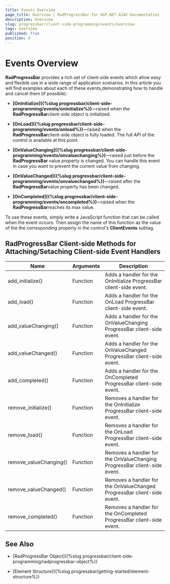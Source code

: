 ```yaml
---
title: Events Overview
page_title: Overview | RadProgressBar for ASP.NET AJAX Documentation
description: Overview
slug: progressbar/client-side-programming/events/overview
tags: overview
published: True
position: 0
---
```


# Events Overview

**RadProgressBar** provides a rich set of client-side events which allow easy and flexible use in a wide range of application scenarios. In this article you will find examples about each of these events,demonstrating how to handle and cancel them (if possible):

* **[OnInitialize]({%slug progressbar/client-side-programming/events/oninitialize%})**—raised when the **RadProgressBar**client-side object is initialized.

* **[OnLoad]({%slug progressbar/client-side-programming/events/onload%})**—raised when the **RadProgressBar**client-side object is fully loaded. The full API of the control is available at this point.

* **[OnValueChanging]({%slug progressbar/client-side-programming/events/onvaluechanging%})**—raised just before the **RadProgressBar** value property is changed. You can handle this event in case you want to prevent the current value from changing.

* **[OnValueChanged]({%slug progressbar/client-side-programming/events/onvaluechanged%})**—raised after the **RadProgressBar**value property has been changed.

* **[OnCompleted]({%slug progressbar/client-side-programming/events/oncompleted%})**—raised when the **RadProgressBar**reaches its max value.

To use these events, simply write a JavaScript function that can be called when the event occurs. Then assign the name of this function as the value of the the corresponding property in the control's **ClientEvents** subtag.

## RadProgressBar Client-side Methods for Attaching/Setaching Client-side Event Handlers

|  **Name**  |  **Arguments**  |  **Description**  |
| ------ | ------ | ------ |
|add_initialize()|Function|Adds a handler for the OnInitialize ProgressBar client-side event.|
|add_load()|Function|Adds a handler for the OnLoad ProgressBar client-side event.|
|add_valueChanging()|Function|Adds a handler for the OnValueChanging ProgressBar client-side event.|
|add_valueChanged()|Function|Adds a handler for the OnValueChanged ProgressBar client-side event.|
|add_completed()|Function|Adds a handler for the OnCompleted ProgressBar client-side event.|
|remove_initialize()|Function|Removes a handler for the OnInitialize ProgressBar client-side event.|
|remove_load()|Function|Removes a handler for the OnLoad ProgressBar client-side event.|
|remove_valueChanging()|Function|Removes a handler for the OnValueChanging ProgressBar client-side event.|
|remove_valueChanged()|Function|Removes a handler for the OnValueChanged ProgressBar client-side event.|
|remove_completed()|Function|Removes a handler for the OnCompleted ProgressBar client-side event.|

## See Also

 * [RadProgressBar Object]({%slug progressbar/client-side-programming/radprogressbar-object%})

 * [Element Structure]({%slug progressbar/getting-started/element-structure%})
